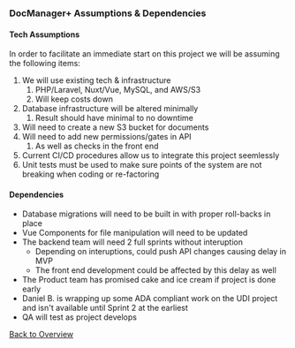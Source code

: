 ### DocManager+ Assumptions & Dependencies

#### Tech Assumptions
In order to facilitate an immediate start on this project we will be assuming the following items:
1. We will use existing tech & infrastructure
    1. PHP/Laravel, Nuxt/Vue, MySQL, and AWS/S3
    1. Will keep costs down
1. Database infrastructure will be altered minimally
    1. Result should have minimal to no downtime
1. Will need to create a new S3 bucket for documents
1. Will need to add new permissions/gates in API
    1. As well as checks in the front end
1. Current CI/CD procedures allow us to integrate this project seemlessly
1. Unit tests must be used to make sure points of the system are not breaking when coding or re-factoring


#### Dependencies
* Database migrations will need to be built in with proper roll-backs in place
* Vue Components for file manipulation will need to be updated
* The backend team will need 2 full sprints without interuption
    * Depending on interuptions, could push API changes causing delay in MVP
    * The front end development could be affected by this delay as well
* The Product team has promised cake and ice cream if project is done early
* Daniel B. is wrapping up some ADA compliant work on the UDI project and isn't available until Sprint 2 at the earliest
* QA will test as project develops


[Back to Overview](readme.md)